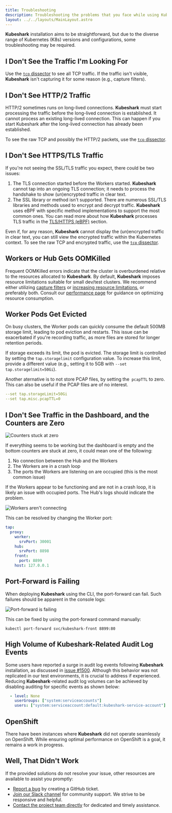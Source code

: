 ```yaml
---
title: Troubleshooting
description: Troubleshooting the problems that you face while using Kubeshark.
layout: ../../layouts/MainLayout.astro
---
```


**Kubeshark** installation aims to be straightforward, but due to the diverse range of Kubernetes (K8s) versions and configurations, some troubleshooting may be required.

## I Don't See the Traffic I'm Looking For

Use the [`tcp` dissector](/en/pod_to_pod_connections#enabling-and-disabling) to see all TCP traffic. If the traffic isn't visible, **Kubeshark** isn't capturing it for some reason (e.g., capture filters).

## I Don't See HTTP/2 Traffic

HTTP/2 sometimes runs on long-lived connections. **Kubeshark** must start processing the traffic before the long-lived connection is established. It cannot process an existing long-lived connection. This can happen if you start Kubeshark after the long-lived connection has already been established.

To see the raw TCP and possibly the HTTP/2 packets, use the [`tcp` dissector](/en/pod_to_pod_connections#enabling-and-disabling).

## I Don't See HTTPS/TLS Traffic

If you're not seeing the SSL/TLS traffic you expect, there could be two issues:

1. The TLS connection started before the Workers started. **Kubeshark** cannot tap into an ongoing TLS connection; it needs to process the handshake to show (un)encrypted traffic in clear text.
2. The SSL library or method isn't supported. There are numerous SSL/TLS libraries and methods used to encrypt and decrypt traffic. **Kubeshark** uses eBPF with specific method implementations to support the most common ones. You can read more about how **Kubeshark** processes TLS traffic in the [TLS/HTTPS (eBPF)](/en/encrypted_traffic) section.

Even if, for any reason, **Kubeshark** cannot display the (un)encrypted traffic in clear text, you can still view the encrypted traffic within the Kubernetes context. To see the raw TCP and encrypted traffic, use the [`tcp` dissector](/en/pod_to_pod_connections#enabling-and-disabling).

## Workers or Hub Gets OOMKilled

Frequent OOMKilled errors indicate that the cluster is overburdened relative to the resources allocated to **Kubeshark**. By default, **Kubeshark** imposes resource limitations suitable for small dev/test clusters. We recommend either utilizing [capture filters](/en/pod_targeting0) or [increasing resource limitations](/en/performance#resource-limitations), or preferably both. Consult our [performance page](/en/performance) for guidance on optimizing resource consumption.

## Worker Pods Get Evicted

On busy clusters, the Worker pods can quickly consume the default 500MB storage limit, leading to pod eviction and restarts. This issue can be exacerbated if you're recording traffic, as more files are stored for longer retention periods.

If storage exceeds its limit, the pod is evicted. The storage limit is controlled by setting the `tap.storagelimit` configuration value. To increase this limit, provide a different value (e.g., setting it to 5GB with `--set tap.storagelimit=50Gi`).

Another aternative is to not store PCAP files, by setting the` pcapTTL` to zero. This can also be useful if the PCAP files are of no interest.

```yaml
--set tap.storageLimit=50Gi
--set tap.misc.pcapTTL=0
```

## I Don't See Traffic in the Dashboard, and the Counters are Zero

![Counters stuck at zero](/zero-counters.png)

If everything seems to be working but the dashboard is empty and the bottom counters are stuck at zero, it could mean one of the following:

1. No connection between the Hub and the Workers
2. The Workers are in a crash loop
3. The ports the Workers are listening on are occupied (this is the most common issue)

If the Workers appear to be functioning and are not in a crash loop, it is likely an issue with occupied ports. The Hub's logs should indicate the problem.

![Workers aren't connecting](/workers-not-connecting.png)

This can be resolved by changing the Worker port:

```yaml
tap:
  proxy:
    worker:
      srvPort: 30001
    hub:
      srvPort: 8898
    front:
      port: 8899
    host: 127.0.0.1
```

## Port-Forward is Failing

When deploying **Kubeshark** using the CLI, the port-forward can fail. Such failures should be apparent in the console logs:

![Port-forward is failing](/port-forward-failing.png)

This can be fixed by using the port-forward command manually:

```shell
kubectl port-forward svc/kubeshark-front 8899:80
```

## High Volume of **Kubeshark**-Related Audit Log Events

Some users have reported a surge in audit log events following **Kubeshark** installation, as discussed in [issue #1500](https://github.com/kubeshark/kubeshark/issues/1500). Although this behavior was not replicated in our test environments, it is crucial to address if experienced. Reducing **Kubeshark**-related audit log volumes can be achieved by disabling auditing for specific events as shown below:

```yaml
  - level: None
    userGroups: ["system:serviceaccounts"]
    users: ["system:serviceaccount:default:kubeshark-service-account"]
```

## OpenShift

There have been instances where **Kubeshark** did not operate seamlessly on OpenShift. While ensuring optimal performance on OpenShift is a goal, it remains a work in progress.

## Well, That Didn't Work

If the provided solutions do not resolve your issue, other resources are available to assist you promptly:

- [Report a bug](https://github.com/kubeshark/kubeshark/issues) by creating a GitHub ticket.
- [Join our Slack channel](https://join.slack.com/t/kubeshark/shared_invite/zt-1m90td3n7-VHxN_~V5kVp80SfQW3SfpA) for community support. We strive to be responsive and helpful.
- [Contact the project team directly](https://kubeshark.co/contact-us) for dedicated and timely assistance.